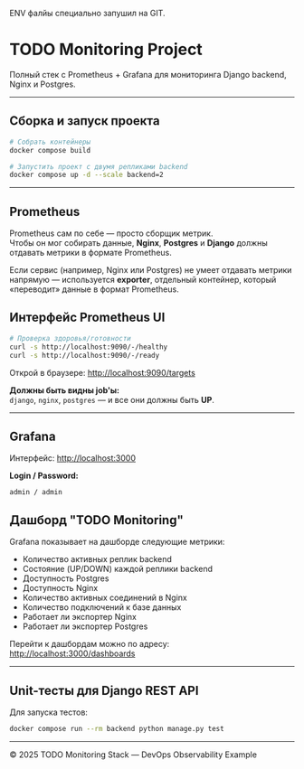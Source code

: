ENV фалйы специально запушил на GIT.


# TODO Monitoring Project

Полный стек с Prometheus + Grafana для мониторинга Django backend, Nginx и Postgres.

---

## Сборка и запуск проекта

```bash
# Собрать контейнеры
docker compose build

# Запустить проект с двумя репликами backend
docker compose up -d --scale backend=2
```

---

## Prometheus

Prometheus сам по себе — просто сборщик метрик.  
Чтобы он мог собирать данные, **Nginx**, **Postgres** и **Django** должны отдавать метрики в формате Prometheus.

Если сервис (например, Nginx или Postgres) не умеет отдавать метрики напрямую — используется **exporter**, отдельный контейнер, который «переводит» данные в формат Prometheus.

## Интерфейс Prometheus UI

```bash
# Проверка здоровья/готовности
curl -s http://localhost:9090/-/healthy
curl -s http://localhost:9090/-/ready
```

Открой в браузере:
[http://localhost:9090/targets](http://localhost:9090/targets)

**Должны быть видны job'ы:**  
`django`, `nginx`, `postgres` — и все они должны быть **UP**.

---

## Grafana

Интерфейс: [http://localhost:3000](http://localhost:3000)

**Login / Password:**  
```
admin / admin
```

## Дашборд "TODO Monitoring"

Grafana показывает на дашборде следующие метрики:

- Количество активных реплик backend  
- Состояние (UP/DOWN) каждой реплики backend  
- Доступность Postgres  
- Доступность Nginx  
- Количество активных соединений в Nginx  
- Количество подключений к базе данных  
- Работает ли экспортер Nginx  
- Работает ли экспортер Postgres

Перейти к дашбордам можно по адресу:  
[http://localhost:3000/dashboards](http://localhost:3000/dashboards)

---

## Unit-тесты для Django REST API

Для запуска тестов:

```bash
docker compose run --rm backend python manage.py test
```
---

© 2025 TODO Monitoring Stack — DevOps Observability Example